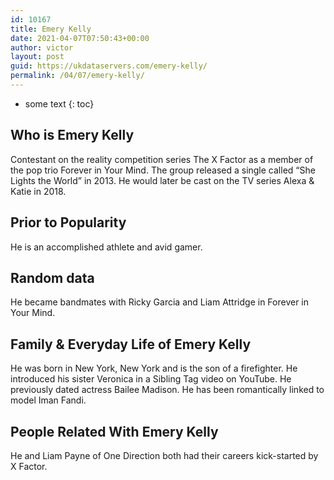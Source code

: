 ```yaml
---
id: 10167
title: Emery Kelly
date: 2021-04-07T07:50:43+00:00
author: victor
layout: post
guid: https://ukdataservers.com/emery-kelly/
permalink: /04/07/emery-kelly/
---
```


* some text
{: toc}


## Who is Emery Kelly



Contestant on the reality competition series The X Factor as a member of the pop trio Forever in Your Mind. The group released a single called &#8220;She Lights the World&#8221; in 2013. He would later be cast on the TV series Alexa & Katie in 2018. 

                
                
                
## Prior to Popularity



He is an accomplished athlete and avid gamer. 

                
                
                
## Random data



He became bandmates with Ricky Garcia and Liam Attridge in Forever in Your Mind. 

                
                
                
## Family & Everyday Life of Emery Kelly



He was born in New York, New York and is the son of a firefighter. He introduced his sister Veronica in a Sibling Tag video on YouTube. He previously dated actress Bailee Madison. He has been romantically linked to model Iman Fandi.

                
                
                
## People Related With Emery Kelly



He and Liam Payne of One Direction both had their careers kick-started by X Factor.

                
              
            
          
          
          